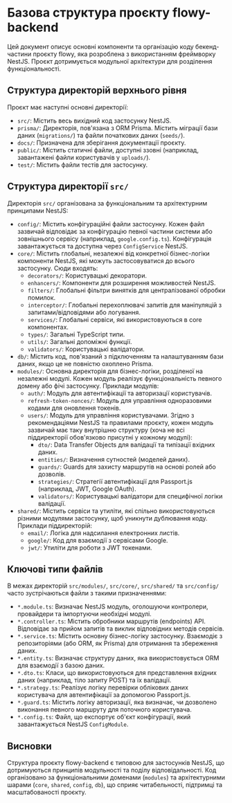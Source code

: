 # Базова структура проєкту flowy-backend

Цей документ описує основні компоненти та організацію коду бекенд-частини проєкту flowy, яка розроблена з використанням фреймворку NestJS. Проєкт дотримується модульної архітектури для розділення функціональності.

## Структура директорій верхнього рівня

Проєкт має наступні основні директорії:

*   `src/`: Містить весь вихідний код застосунку NestJS.
*   `prisma/`: Директорія, пов'язана з ORM Prisma. Містить міграції бази даних (`migrations/`) та файли початкових даних (`seeds/`).
*   `docs/`: Призначена для зберігання документації проєкту.
*   `public/`: Містить статичні файли, доступні ззовні (наприклад, завантажені файли користувачів у `uploads/`).
*   `test/`: Містить файли тестів для застосунку.

## Структура директорії `src/`

Директорія `src/` організована за функціональним та архітектурним принципами NestJS:

*   `config/`: Містить конфігураційні файли застосунку. Кожен файл зазвичай відповідає за конфігурацію певної частини системи або зовнішнього сервісу (наприклад, `google.config.ts`). Конфігурація завантажується та доступна через `ConfigService` NestJS.
*   `core/`: Містить глобальні, незалежні від конкретної бізнес-логіки компоненти NestJS, які можуть застосовуватися до всього застосунку. Сюди входять:
    *   `decorators/`: Користувацькі декоратори.
    *   `enhancers/`: Компоненти для розширення можливостей NestJS.
    *   `filters/`: Глобальні фільтри винятків для централізованої обробки помилок.
    *   `interceptor/`: Глобальні перехоплювачі запитів для маніпуляцій з запитами/відповідями або логування.
    *   `services/`: Глобальні сервіси, які використовуються в core компонентах.
    *   `types/`: Загальні TypeScript типи.
    *   `utils/`: Загальні допоміжні функції.
    *   `validators/`: Користувацькі валідатори.
*   `db/`: Містить код, пов'язаний з підключенням та налаштуванням бази даних, якщо це не повністю охоплено Prisma.
*   `modules/`: Основна директорія для бізнес-логіки, розділеної на незалежні модулі. Кожен модуль реалізує функціональність певного домену або фічі застосунку. Приклади модулів:
    *   `auth/`: Модуль для автентифікації та авторизації користувачів.
    *   `refresh-token-nonces/`: Модуль для управління одноразовими кодами для оновлення токенів.
    *   `users/`: Модуль для управління користувачами.
    Згідно з рекомендаціями NestJS та правилами проєкту, кожен модуль зазвичай має таку внутрішню структуру (хоча не всі піддиректорії обов'язково присутні у кожному модулі):
        *   `dto/`: Data Transfer Objects для валідації та типізації вхідних даних.
        *   `entities/`: Визначення сутностей (моделей даних).
        *   `guards/`: Guards для захисту маршрутів на основі ролей або дозволів.
        *   `strategies/`: Стратегії автентифікації для Passport.js (наприклад, JWT, Google OAuth).
        *   `validators/`: Користувацькі валідатори для специфічної логіки валідації.
*   `shared/`: Містить сервіси та утиліти, які спільно використовуються різними модулями застосунку, щоб уникнути дублювання коду. Приклади піддиректорій:
    *   `email/`: Логіка для надсилання електронних листів.
    *   `google/`: Код для взаємодії з сервісами Google.
    *   `jwt/`: Утиліти для роботи з JWT токенами.

## Ключові типи файлів

В межах директорій `src/modules/`, `src/core/`, `src/shared/` та `src/config/` часто зустрічаються файли з такими призначеннями:

*   `*.module.ts`: Визначає NestJS модуль, оголошуючи контролери, провайдери та імпортуючи необхідні модулі.
*   `*.controller.ts`: Містить обробники маршрутів (endpoints) API. Відповідає за прийом запитів та виклик відповідних методів сервісів.
*   `*.service.ts`: Містить основну бізнес-логіку застосунку. Взаємодіє з репозиторіями (або ORM, як Prisma) для отримання та збереження даних.
*   `*.entity.ts`: Визначає структуру даних, яка використовується ORM для взаємодії з базою даних.
*   `*.dto.ts`: Класи, що використовуються для представлення вхідних даних (наприклад, тіло запиту POST) та їх валідації.
*   `*.strategy.ts`: Реалізує логіку перевірки облікових даних користувача для автентифікації за допомогою Passport.js.
*   `*.guard.ts`: Містить логіку авторизації, яка визначає, чи дозволено виконання певного маршруту для поточного користувача.
*   `*.config.ts`: Файл, що експортує об'єкт конфігурації, який завантажується NestJS `ConfigModule`.

## Висновки

Структура проєкту flowy-backend є типовою для застосунків NestJS, що дотримуються принципів модульності та поділу відповідальності. Код організовано за функціональними доменами (`modules`) та архітектурними шарами (`core`, `shared`, `config`, `db`), що сприяє читабельності, підтримці та масштабованості проєкту. 